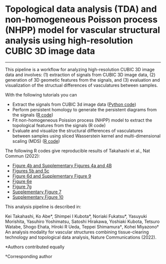 # Topological data analysis (TDA) and non-homogeneous Poisson process (NHPP) model for vascular structural analysis using high-resolution CUBIC 3D image data

---

This pipeline is a workflow for analyzing high-resolution CUBIC 3D image data and involves: (1) extraction of signals from CUBIC 3D image data, (2) generation of 3D geometic features from the signals, and (3) evaluation and visualization of the structual differences of vasculatures between samples.

With the following tutorials you can

- Extract the signals from CUBIC 3d image data ([Python code](https://github.com/nagoya-sysbiol/cubic_analysis/blob/main/tutorials/se.ipynb))
- Perform persistent homology to generate the persistent diagrams from the signals ([R code](https://github.com/nagoya-sysbiol/cubic_analysis/blob/main/tutorials/ph.ipynb))
- Fit non-homogeneous Poission process (NHPP) model to extract the topological features from the signals (R code)
- Evaluate and visualize the structural differences of vasculatures between samples using sliced Wasserstein kernel and multi-dimensional scaling (MDS) ([R code](https://github.com/nagoya-sysbiol/cubic_analysis/blob/main/tutorials/swk.ipynb))

The following R codes give reproducible results of Takahashi et al., Nat Commun (2022):

- [Figure 4b and Supplementary Figures 4a and 4B](https://github.com/nagoya-sysbiol/cubic_analysis/blob/main/scripts/fig4b_suppl_fig4a_suppl_fig4b.ipynb)
- [Figures 5b and 5c](https://github.com/nagoya-sysbiol/cubic_analysis/blob/main/scripts/fig5b_fig5c.ipynb)
- [Figure 6d and Supplementary Figure 9](https://github.com/nagoya-sysbiol/cubic_analysis/blob/main/scripts/fig6d_suppl_fig9.ipynb)
- [Figure 6e](https://github.com/nagoya-sysbiol/cubic_analysis/blob/main/scripts/fig6e.ipynb)
- [Figure 7g](https://github.com/nagoya-sysbiol/cubic_analysis/blob/main/scripts/fig7g.ipynb)
- [Supplementary Figure 7](https://github.com/nagoya-sysbiol/cubic_analysis/blob/main/scripts/suppl_fig7.ipynb)
- [Supplementary Figure 10](https://github.com/nagoya-sysbiol/cubic_analysis/blob/main/scripts/suppl_fig10.ipynb)

This analysis pipeline is described in:

Kei Takahashi, Ko Abe*, Shimpei I Kubota*, Noriaki Fukatsu*, Yasuyuki Morishita, Yasuhiro Yoshimatsu, Satoshi Hirakawa, Yoshiaki Kubota, Tetsuro Watabe, Shogo Ehata, Hiroki R Ueda, Teppei Shimamura†, Kohei Miyazono† An analysis modality for vascular structures combining tissue-clearing technology and topological data analysis, Nature Communications (2022).

*Authors contributed equally

†Corresponding author

